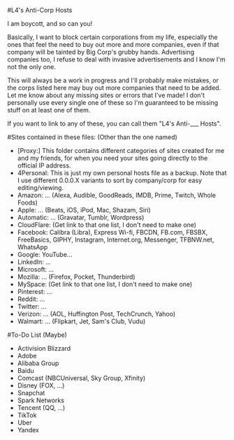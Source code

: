 #L4's Anti-Corp Hosts

I am boycott, and so can you!

Basically, I want to block certain corporations from my life, especially the ones that feel the need to buy out more and more companies, even if that company will be tainted by Big Corp's grubby hands. Advertising companies too, I refuse to deal with invasive advertisements and I know I'm not the only one.

This will always be a work in progress and I'll probably make mistakes, or the corps listed here may buy out more companies that need to be added. Let me know about any missing sites or errors that I've made! I don't personally use every single one of these so I'm guaranteed to be missing stuff on at least one of them.

If you want to link to any of these, you can call them "L4's Anti-___ Hosts".

#Sites contained in these files:
(Other than the one named)

* [Proxy:] This folder contains different categories of sites created for me and my friends, for when you need your sites going directly to the official IP address. 
* 4Personal: This is just my own personal hosts file as a backup. Note that I use different 0.0.0.X variants to sort by company/corp for easy editing/viewing.
* Amazon: ... (Alexa, Audible, GoodReads, IMDB, Prime, Twitch, Whole Foods)
* Apple: ... (Beats, iOS, iPod, Mac, Shazam, Siri)
* Automatic: ... (Gravatar, Tumblr, Wordpress)
* CloudFlare: (Get link to that one list, I don't need to make one)
* Facebook: Calibra (Libra), Express Wi-fi, FBCDN, FB.com, FBSBX, FreeBasics, GIPHY, Instagram, Internet.org, Messenger, TFBNW.net, WhatsApp
* Google: YouTube...
* LinkedIn: ...
* Microsoft: ...
* Mozilla: ... (Firefox, Pocket, Thunderbird)
* MySpace: (Get link to that one list, I don't need to make one)
* Pinterest: ...
* Reddit: ...
* Twitter: ...
* Verizon: ... (AOL, Huffington Post, TechCrunch, Yahoo)
* Walmart: ... (Flipkart, Jet, Sam's Club, Vudu)

#To-Do List (Maybe)
* Activision Blizzard
* Adobe
* Alibaba Group
* Baidu
* Comcast (NBCUniversal, Sky Group, Xfinity)
* Disney (FOX, ...)
* Snapchat
* Spark Networks
* Tencent (QQ, ...)
* TikTok
* Uber
* Yandex
